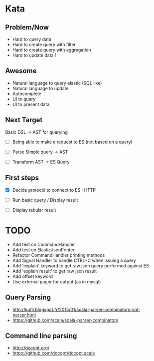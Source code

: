# Kata

## Problem/Now
- Hard to query data
- Hard to create query with filter 
- Hard to create query with aggregation
- Hard to update data !

## Awesome
- Natural language to query elastic (SQL like)
- Natural language to update
- Autocomplete
- UI to query
- UI to present data

## Next Target
Basic DSL -> AST for querying
- [ ] Being able to make a request to ES (not based on a query)
- [ ] Parse Simple query -> AST 
- [ ] Transform AST -> ES Query


## First steps
- [X] Decide protocol to connect to ES : HTTP
- [ ] Run basic query / Display result
- [ ] Display tabular result


# TODO
- Add test on CommandHandler
- Add test on ElasticJsonPrinter
- Refactor CommandHandler printing methods
- Add Signal Handler to handle CTRL+C when issuing a query
- Add 'explain' keyword to get raw json query performed against ES
- Add 'explain result' to get raw json result
- Add offset keyword
- Use external pager for output (as in mysql)


## Query Parsing
- http://kufli.blogspot.fr/2015/01/scala-parser-combinators-sql-parser.html
- https://github.com/scala/scala-parser-combinators

## Command line parsing
- http://docopt.org/
- https://github.com/docopt/docopt.scala
